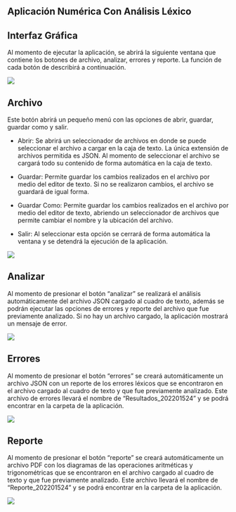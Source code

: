 ## Aplicación Numérica Con Análisis Léxico

## Interfaz Gráfica 

Al momento de ejecutar la aplicación, se abrirá la siguiente ventana que contiene los botones de archivo, analizar, errores y reporte. La función de cada botón de describirá a continuación.

<image src="https://i.ibb.co/XjhYd3z/Abrir.png">


## Archivo

Este botón abrirá un pequeño menú con las opciones de abrir, guardar, guardar como y salir.

- Abrir: Se abrirá un seleccionador de archivos en donde se puede seleccionar el archivo a cargar en la caja de texto. La única extensión de archivos permitida es JSON. Al momento de seleccionar el archivo se cargará todo su contenido de forma automática en la caja de texto.

- Guardar: Permite guardar los cambios realizados en el archivo por medio del editor de texto. Si no se realizaron cambios, el archivo se guardará de igual forma. 

- Guardar Como: Permite guardar los cambios realizados en el archivo por medio del editor de texto, abriendo un seleccionador de archivos que permite cambiar el nombre y la ubicación del archivo.

- Salir: Al seleccionar esta opción se cerrará de forma automática la ventana y se detendrá la ejecución de la aplicación.


<image src="https://i.ibb.co/N9wPmbz/Archivo.png">


## Analizar

Al momento de presionar el botón “analizar” se realizará el análisis automáticamente del archivo JSON cargado al cuadro de texto, además se podrán ejecutar las opciones de errores y reporte del archivo que fue previamente analizado.  Si no hay un archivo cargado, la aplicación mostrará un mensaje de error.

<image src="https://i.ibb.co/JmQyP85/Analizar.png">


## Errores

Al momento de presionar el botón “errores” se creará automáticamente un archivo JSON con un reporte de los errores léxicos que se encontraron en el archivo cargado al cuadro de texto y que fue previamente analizado. Este archivo de errores llevará el nombre de “Resultados_202201524” y se podrá encontrar en la carpeta de la aplicación. 

<image src="https://i.ibb.co/Jd7xfFT/Errores.png">


## Reporte 

Al momento de presionar el botón “reporte” se creará automáticamente un archivo PDF con los diagramas de las operaciones aritméticas y trigonométricas que se encontraron en el archivo cargado al cuadro de texto y que fue previamente analizado. Este archivo llevará el nombre de “Reporte_202201524” y se podrá encontrar en la carpeta de la aplicación. 

<image src="https://i.ibb.co/j6MCFMC/Reporte.png">